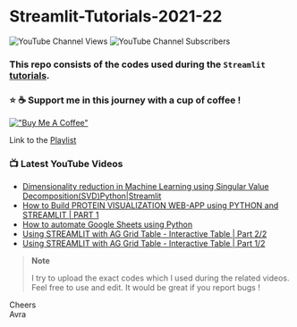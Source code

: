 # Streamlit-Tutorials-2021-22

![YouTube Channel Views](https://img.shields.io/youtube/channel/views/UCDMP6ATYKNXMvn2ok1gfM7Q?style=plastic)
![YouTube Channel Subscribers](https://img.shields.io/youtube/channel/subscribers/UCDMP6ATYKNXMvn2ok1gfM7Q?style=plastic)

### This repo consists of the codes used during the `Streamlit` [tutorials](https://www.youtube.com/playlist?list=PLqQrRCH56DH8JSoGC3hsciV-dQhgFGS1K).

### ⭐️ ☕️  Support me in this journey with a cup of coffee !
[!["Buy Me A Coffee"](https://www.buymeacoffee.com/assets/img/custom_images/orange_img.png)](https://www.buymeacoffee.com/AvraCodes)

Link to the [Playlist](https://www.youtube.com/playlist?list=PLqQrRCH56DH8JSoGC3hsciV-dQhgFGS1K) 




### 📺 Latest YouTube Videos

<!-- YOUTUBE:START -->
- [Dimensionality reduction in Machine Learning using Singular Value Decomposition&lpar;SVD&rpar;Python|Streamlit](https://www.youtube.com/watch?v=J2jBTFovWH8)
- [How to Build PROTEIN VISUALIZATION WEB-APP using PYTHON and STREAMLIT | PART 1](https://www.youtube.com/watch?v=jUh923Z4fuk)
- [How to automate Google Sheets using Python](https://www.youtube.com/watch?v=ZVfzDOWiOQ0)
- [Using STREAMLIT with AG Grid Table - Interactive Table | Part 2/2](https://www.youtube.com/watch?v=Zs9-8trPadU)
- [Using STREAMLIT with AG Grid Table - Interactive Table | Part 1/2](https://www.youtube.com/watch?v=F54ELJwspos)
<!-- YOUTUBE:END -->







> **Note**
>
> I try to upload the exact codes which I used during the related videos.
> Feel free to use and edit. It would be great if you report bugs !

Cheers
\
Avra
